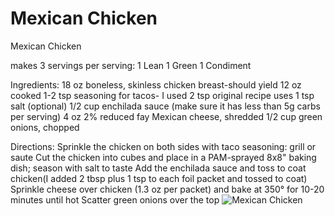# Mexican Chicken



Mexican Chicken

makes 3 servings
per serving:
1 Lean
1 Green
1 Condiment

Ingredients:
18 oz boneless, skinless chicken breast-should yield 12 oz cooked
1-2 tsp seasoning for tacos- I used 2 tsp original recipe uses 1 tsp
salt (optional)
1/2 cup enchilada sauce (make sure it has less than 5g carbs per serving)
4 oz 2% reduced fay Mexican cheese, shredded
1/2 cup green onions, chopped

Directions:
Sprinkle the chicken on both sides with taco seasoning: grill or saute
Cut the chicken into cubes and place in a PAM-sprayed 8x8" baking dish; season with salt to taste
Add the enchilada sauce and toss to coat chicken(I added 2 tbsp plus 1 tsp to each foil packet and tossed to coat)
Sprinkle cheese over chicken (1.3 oz per packet) and bake at 350° for 10-20 minutes until hot
Scatter green onions over the top
![Mexican Chicken](./Mexican%20Chicken.png)

